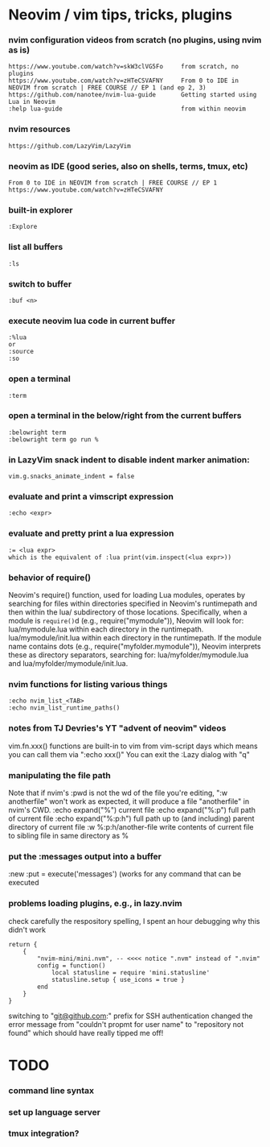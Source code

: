 # Neovim / vim tips, tricks, plugins

### nvim configuration videos from scratch (no plugins, using nvim as is)
```
https://www.youtube.com/watch?v=skW3clVG5Fo     from scratch, no plugins
https://www.youtube.com/watch?v=zHTeCSVAFNY     From 0 to IDE in NEOVIM from scratch | FREE COURSE // EP 1 (and ep 2, 3)
https://github.com/nanotee/nvim-lua-guide       Getting started using Lua in Neovim 
:help lua-guide                                 from within neovim
```

### nvim resources
```
https://github.com/LazyVim/LazyVim
```

### neovim as IDE (good series, also on shells, terms, tmux, etc)
```
From 0 to IDE in NEOVIM from scratch | FREE COURSE // EP 1
https://www.youtube.com/watch?v=zHTeCSVAFNY
```

### built-in explorer
```
:Explore
```

### list all buffers
```
:ls
```

### switch to buffer <n>
```
:buf <n>
```

### execute neovim lua code in current buffer
```
:%lua
or
:source
:so
```

### open a terminal
```
:term
```

### open a terminal in the below/right from the current buffers
```
:belowright term
:belowright term go run %
```

### in LazyVim snack indent to disable indent marker animation:
```
vim.g.snacks_animate_indent = false
```

### evaluate and print a vimscript expression
```
:echo <expr>
```

### evaluate and pretty print a lua expression
```
:= <lua expr>
which is the equivalent of :lua print(vim.inspect(<lua expr>))
```

### behavior of require()
Neovim's require() function, used for loading Lua modules, operates by searching for files within directories specified in Neovim's runtimepath and then within the lua/ subdirectory of those locations.
Specifically, when a module is `require()`d (e.g., require("mymodule")), Neovim will look for:
lua/mymodule.lua within each directory in the runtimepath.
lua/mymodule/init.lua within each directory in the runtimepath.
If the module name contains dots (e.g., require("myfolder.mymodule")), Neovim interprets these as directory separators, searching for: lua/myfolder/mymodule.lua and lua/myfolder/mymodule/init.lua.

### nvim functions for listing various things
```
:echo nvim_list_<TAB>
:echo nvim_list_runtime_paths()
```

### notes from TJ Devries's YT "advent of neovim" videos
vim.fn.xxx() functions are built-in to vim from vim-script days which means you can call them via ":echo xxx()"
You can exit the :Lazy dialog with "q"

### manipulating the file path
Note that if nvim's :pwd is not the wd of the file you're editing, ":w anotherfile" won't work as expected, it will 
produce a file "anotherfile"  in nvim's CWD.
:echo expand("%")      current file
:echo expand("%:p")    full path of current file
:echo expand("%:p:h")  full path up to (and including) parent directory of current file
:w %:p:h/another-file  write contents of current file to sibling file in same directory as %

### put the :messages output into a buffer
:new
:put = execute('messages')
(works for any command that can be executed

### problems loading plugins, e.g., in lazy.nvim
check carefully the respository spelling, I spent an hour debugging
why this didn't work
```
return {
	{
		"nvim-mini/mini.nvm", -- <<<< notice ".nvm" instead of ".nvim"
		config = function()
			local statusline = require 'mini.statusline'
			statusline.setup { use_icons = true }
		end
	}
}
```
switching to "git@github.com:" prefix for SSH authentication changed the error message from "couldn't propmt for user name"
to "repository not found" which should have really tipped me off!
# TODO
### command line syntax 
### set up language server
### tmux integration?

